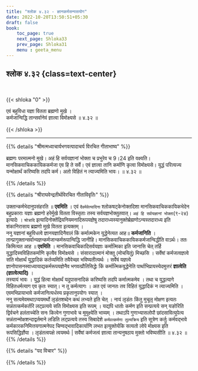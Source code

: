 ```yaml
---
title: "श्लोक ४.३२ - ज्ञानकर्मसन्यसयोग"
date: 2022-10-20T13:50:51+05:30
draft: false
book:
    toc_page: true
    next_page: Shloka33
    prev_page: Shloka31
    menu : geeta_menu
---
```




## श्लोक ४.३२  {class=text-center}

<br/>

{{< shloka  "0"  >}}

एवं बहुविधा यज्ञा वितता ब्रह्मणो मुखे ।  
कर्मजान्विद्धि तान्सर्वानेवं ज्ञात्वा विमोक्ष्यसे ॥ ४.३२ ॥

{{< /shloka >}}

---


{{% details "श्रीमत्मध्वाचार्यभगवत्पादाचर्य विरचित  गीताभाष्य" %}}

ब्रह्मणः परमात्मनो मुखे। 
अहं हि सर्वयज्ञानां भोक्ता च प्रभुरेव च 9।24 इति वक्ष्यति। 
मानसिकवाचिककायिककर्मजा एव हि ते सर्वे। 
एवं ज्ञात्वा तानि कर्माणि कृत्वा विमोक्ष्यसे। 
युद्धं परित्यज्य यन्मोक्षार्थं करिष्यसि तदपि कर्म। 
अतो विहितं न त्याज्यमिति भावः। ॥ ४.३२ ॥

{{% /details %}}



{{% details "श्रीराघवेन्द्रतीर्थविरचित गीताविवृतिः" %}}

उक्तान्कर्मभेदानुपसंहरति ॥ **एवमिति** । एवं `दैवमेवेत्यादिना`
श्लोकषट्केनोक्तदिशा मानसिकवाचिककायिकभेदेन बहुप्रकाराः यज्ञाः 
ब्रह्मणो हरेर्मुखे वितता विस्तृताः तस्य सर्वयज्ञभोक्तुतवात्‌। 
`अहं हि सर्वयज्ञानां भोक्ता`(९-२४) इत्यादेः । 
`श्रोत्रादि` इत्यादिनोक्तेंद्रियनियमनादिरूपयज्ञेषु
तदाराध्यस्यानुक्तेर्ब्रह्मणोऽन्यस्तदाराध्य इति शंकानिरासाय 
ब्रह्मणो मुखे वितता इत्यक्तम्‌ ।  
ननु यज्ञानां बहुविधत्वे ज्ञानयज्ञादिनैवालं किं कर्मात्मकेन 
युद्धेनेत्यत आह॥ **कर्मजानिति** ।  
तान्प्रागुक्तान्सर्वान्यज्ञन्कर्मजान्कर्मरूपान्विद्धि जानीहि। 
मानसिकवाचिककायिककर्मजान्विद्धीति वाऽर्थः। 
ततः किमित्यत आह ॥ **एवमिति** । 
मानसिकवाचिकादिसर्वयज्ञाः कर्मात्मिका इति जानासि चेत्‌
तर्हि युद्धादिस्वविहितकर्माणि कृत्वैव विमोक्ष्यसे । संसारादात्मानं 
मोक्तु (मोचयितुं) मिच्छसि । सर्वेषां कर्मजत्वज्ञत्वे सति मोक्षार्थं 
युद्धादिकं कर्तव्यमिति तवैवेच्छा भविष्यतीत्यर्थः । 
सर्वेषं यज्ञत्वे ज्ञानोपासनस्वाध्यायाद्यकर्मरूपयज्ञेनैव 
भगवत्प्रौतिसिद्धेः किं कर्मात्मिकयुद्धेनेति 
पार्थाभिप्रायस्येदमुत्तरं **ज्ञात्वेति (ज्ञात्वेत्यादि)** ।  
तस्यायं भावः । युद्धं हित्वा मोक्षार्थं यदुपासनादिकं करिष्यसि
तदपि कर्मात्मकमेव । तथा च युद्धत्यागे विहितधर्मत्याग एव कृतः 
स्यात्‌। न तु कर्मत्यागः । अत एवं जानतः तव विहितं 
युद्धादिकं न त्याज्यमिति । एवमभिप्रायाभावे कर्मजानित्यर्धस्य 
प्रकृतानुपयोगः स्यात्‌ ।   
ननु सत्यमेवमथाऽप्ययमर्थो लृडंतशब्देन कथं लभ्यते इति चेत्‌ । 
नायं लृडंतः किंतु मुचूलृ मोक्षण इत्यतः सन्नंतत्कर्मकर्तरि 
लट्‌प्रत्यये सति विमोक्ष्यस इति रूपम्‌ । यद्यपि धातोः कर्मण इति 
सन्प्रत्यये सन् यङोरिति द्विर्वचने हलंताच्चेति 
सनः कित्वेन गुणाभावे च मुमुक्ष्येति भाव्यम्‌ । 
तथाऽपि गुणाभ्यासलोपौ छांदसावित्युपेत्य सन्नंतान्मोक्षशन्दाद्वर्तमाने 
लडिति लट्प्रत्यये तस्य सिबादेशे `कर्मवत्कर्मणा तुल्यक्रिय` 
इति सूत्रेण कर्तुः कर्मवद्भावे
कर्मकारकनिमित्तयगात्मनेपद चिण्वद्भावादिकार्याणि लभत 
इत्युक्तेर्यकि सत्यतो लोपे मोक्ष्यस इति रूपसिद्धिर्ज्ञेया । 
लृडंतत्वपक्षे त्वयमर्थः | सर्वेषां कर्मजत्वं ज्ञात्वा तान्यनुषठाय 
मुक्तो भविष्यसीति  ॥ ४.३२ ॥
{{% /details %}}



{{% details "पद विचार" %}}


{{% /details %}}
